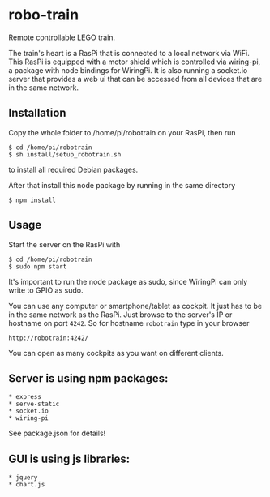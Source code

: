# robo-train
Remote controllable LEGO train.

The train's heart is a RasPi that is connected to a local network via WiFi. This RasPi is equipped with a motor shield which is controlled via wiring-pi, a package with node bindings for WiringPi. It is also running a socket.io server that provides a web ui that can be accessed from all devices that are in the same network.

## Installation

Copy the whole folder to /home/pi/robotrain on your RasPi, then run
```
$ cd /home/pi/robotrain
$ sh install/setup_robotrain.sh
```
to install all required Debian packages.

After that install this node package by running in the same directory
```
$ npm install
```

## Usage

Start the server on the RasPi with
```
$ cd /home/pi/robotrain
$ sudo npm start
```
It's important to run the node package as sudo, since WiringPi can only write to GPIO as sudo.

You can use any computer or smartphone/tablet as cockpit. It just has to be in the same network as the RasPi.
Just browse to the server's IP or hostname on port ```4242```. So for hostname ```robotrain``` type in your browser
```
http://robotrain:4242/
```
You can open as many cockpits as you want on different clients.

## Server is using npm packages:
    * express
    * serve-static
    * socket.io
    * wiring-pi
See package.json for details!

## GUI is using js libraries:
    * jquery
    * chart.js
